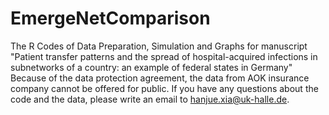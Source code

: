 # EmergeNetComparison
The R Codes of Data Preparation, Simulation and Graphs for manuscript "Patient transfer patterns and the spread of hospital-acquired infections in subnetworks of a country: an example of  federal states in Germany"
Because of the data protection agreement, the data from AOK insurance company cannot be offered for public. If you have any questions about the code and the data, please write an email to hanjue.xia@uk-halle.de.

